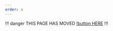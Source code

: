 ```yaml
---
order: a
---
```

!!! danger
THIS PAGE HAS MOVED [!button HERE](https://morecreative.fdd-docs.com/)
!!!

